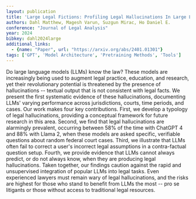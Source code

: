 ```yaml
---
layout: publication
title: 'Large Legal Fictions: Profiling Legal Hallucinations In Large Language Models'
authors: Dahl Matthew, Magesh Varun, Suzgun Mirac, Ho Daniel E.
conference: "Journal of Legal Analysis"
year: 2024
bibkey: dahl2024large
additional_links:
  - {name: "Paper", url: "https://arxiv.org/abs/2401.01301"}
tags: ['GPT', 'Model Architecture', 'Pretraining Methods', 'Tools']
---
```

Do large language models (LLMs) know the law? These models are increasingly being used to augment legal practice, education, and research, yet their revolutionary potential is threatened by the presence of hallucinations -- textual output that is not consistent with legal facts. We present the first systematic evidence of these hallucinations, documenting LLMs' varying performance across jurisdictions, courts, time periods, and cases. Our work makes four key contributions. First, we develop a typology of legal hallucinations, providing a conceptual framework for future research in this area. Second, we find that legal hallucinations are alarmingly prevalent, occurring between 58&#37; of the time with ChatGPT 4 and 88&#37; with Llama 2, when these models are asked specific, verifiable questions about random federal court cases. Third, we illustrate that LLMs often fail to correct a user's incorrect legal assumptions in a contra-factual question setup. Fourth, we provide evidence that LLMs cannot always predict, or do not always know, when they are producing legal hallucinations. Taken together, our findings caution against the rapid and unsupervised integration of popular LLMs into legal tasks. Even experienced lawyers must remain wary of legal hallucinations, and the risks are highest for those who stand to benefit from LLMs the most -- pro se litigants or those without access to traditional legal resources.
